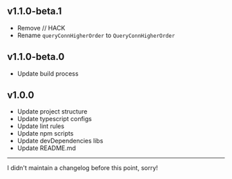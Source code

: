 ## v1.1.0-beta.1

* Remove // HACK
* Rename `queryConnHigherOrder` to `QueryConnHigherOrder`

## v1.1.0-beta.0

* Update build process

## v1.0.0

* Update project structure
* Update typescript configs
* Update lint rules
* Update npm scripts
* Update devDependencies libs
* Update README.md

---

I didn't maintain a changelog before this point, sorry!
